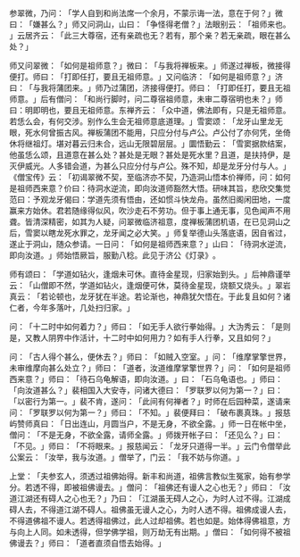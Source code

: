 参翠微，乃问：​「学人自到和尚法席一个余月，不蒙示诲一法，意在于何？​」微曰：​「嫌甚么？​」师又问洞山，山曰：​「争怪得老僧？​」法眼别云：​「祖师来也。​」云居齐云：​「此三大尊宿，还有亲疏也无？若有，那个亲？若无亲疏，眼在甚么处？​」

师又问翠微：​「如何是祖师意？​」微曰：​「与我将禅板来。​」师遂过禅板，微接得便打。师曰：​「打即任打，要且无祖师意。​」又问临济：​「如何是祖师意？​」济曰：​「与我将蒲团来。​」师乃过蒲团，济接得便打。师曰：​「打即任打，要且无祖师意。​」后有僧问：​「和尚行脚时，问二尊宿祖师意，未审二尊宿明也未？​」师曰：明即明也，要且无祖师意。东禅齐云：​「众中道，佛法即有，只是无祖师意。若恁么会，有何交涉。别作么生会无祖师意底道理。​」雪窦颂：​「龙牙山里龙无眼，死水何曾振古风。禅板蒲团不能用，只应分付与卢公。卢公付了亦何凭，坐倚休将继祖灯。堪对暮云归未合，远山无限碧层层。​」圜悟勤云：​「雪窦据款结案，他虽恁么颂，且道意在甚么处？甚处是无眼？甚处是死水里？且道，是扶持伊，是灭伊威光。人多错会道，为甚么只应分付与卢公。殊不知，却是龙牙分付与人。​」​《僧宝传》云：​「初谒翠微不契，至临济亦不契，乃造洞山悟本价禅师，问：如何是祖师西来意？价曰：待洞水逆流，即向汝道师豁然大悟。研味其旨，悲欣交集觉范曰：予观龙牙偈曰：学道先须有悟由，还如惯斗快龙舟。虽然旧阁闲田地，一度赢来方始休。君若随缘得似风，吹沙走石不劳功。但于事上通无事，见色闻声不用聋。皆清深精密，如其为人疑，问翠微临济祖意，度禅板蒲团机语，在已见洞山之后，雪窦以瞎龙死水罪之，龙牙闻之必大笑。​」师复举德山头落底语，因自省过，遂止于洞山，随众参请。一日问：​「如何是祖师西来意？​」山曰：​「待洞水逆流，即向汝道。​」师始悟厥旨，服勤八稔。此见于济公《灯录》​。

师有颂曰：​「学道如钻火，逢烟未可休。直待金星现，归家始到头。​」后神鼎谨举云：​「山僧即不然，学道如钻火，逢烟便可休，莫待金星现，烧额又烧头。​」翠岩真云：​「若论顿也，龙牙犹在半途。若论渐也，神鼎犹欠悟在。于此复且如何？诸仁者，今年多落叶，几处扫归家。​」

问：​「十二时中如何着力？​」师曰：​「如无手人欲行拳始得。​」大沩秀云：​「是则是，又教人阴界中作活计，十二时中如何用力？如有手人行拳，又且如何？​」

问：​「古人得个甚么，便休去？​」师曰：​「如贼入空室。​」问：​「维摩掌擎世界，未审维摩向甚么处立？​」师曰：​「道者，汝道维摩掌擎世界？​」问：​「如何是祖师西来意？​」师曰：​「待石乌龟解语，即向汝道。​」曰：​「石乌龟语也。​」师曰：​「向汝道甚么？​」裴相国入大安寺，问诸大德曰：​「罗联罗以何为第一？​」曰：​「以密行为第一。​」裴不肯，遂问：​「此间有何禅者？​」时师在后园种菜，遂请来问：​「罗联罗以何为第一？​」师曰：​「不知。​」裴便拜曰：​「破布裹真珠。​」报慈屿赞师真曰：​「日出连山，月圆当户，不是无身，不欲全露。​」师一日在帐中坐，僧问：​「不是无身，不欲全露，请师全露。​」师拨开帐子曰：​「还见么？​」曰：​「不见。​」师曰：​「不将眼来。​」报慈闻云：​「龙牙只道得一半。​」云门令僧举此公案云：​「汝举，我与汝道。​」僧举了，门云：​「我不妨与你道。​」

上堂：​「夫参玄人，须透过祖佛始得。新丰和尚道，祖佛言教似生冤家，始有参学分。若透不得，即被祖佛谩去。​」僧问：​「祖佛还有谩人之心也无？​」师曰：​「汝道江湖还有碍人之心也无？​」乃曰：​「江湖虽无碍人之心，为时人过不得。江湖成碍人去，不得道江湖不碍人。祖佛虽无谩人之心，为时人透不得。祖佛成谩人去，不得道佛祖不谩人。若透得祖佛过，此人过却祖佛。若也如是。始体得佛祖意，方与向上人同。如未透得，但学佛学祖，则万劫无有出期。​」僧曰：​「如何得不被祖佛谩去？​」师曰：​「道者直须自悟去始得。​」